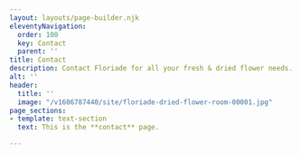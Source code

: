 ```yaml
---
layout: layouts/page-builder.njk
eleventyNavigation:
  order: 100
  key: Contact
  parent: ''
title: Contact
description: Contact Floriade for all your fresh & dried flower needs.
alt: ''
header:
  title: ''
  image: "/v1606787440/site/floriade-dried-flower-room-00001.jpg"
page_sections:
- template: text-section
  text: This is the **contact** page.

---
```

